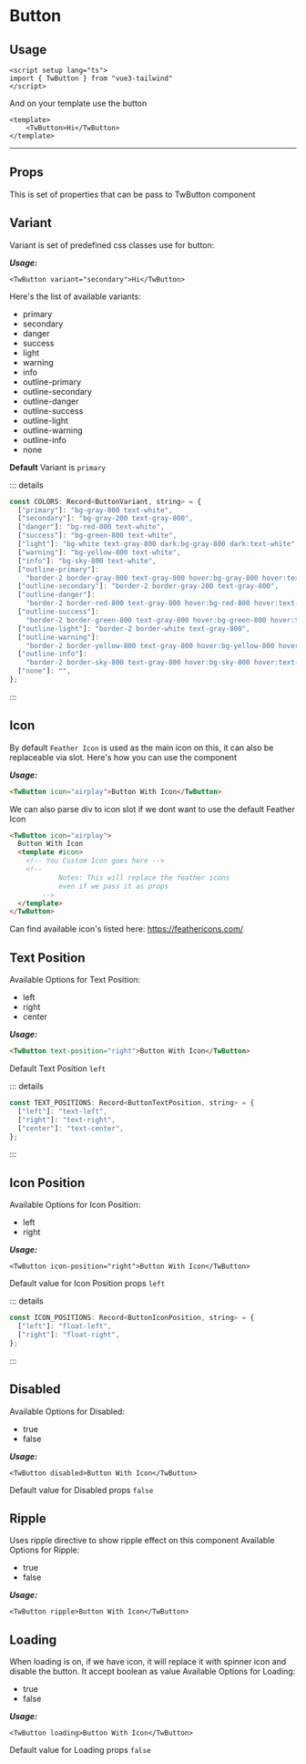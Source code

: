 # Button

## Usage

```vue{2}
<script setup lang="ts">
import { TwButton } from "vue3-tailwind"
</script>
```

And on your template use the button

```vue{2}
<template>
    <TwButton>Hi</TwButton>
</template>
```

---

## Props

This is set of properties that can be pass to TwButton component

## Variant

Variant is set of predefined css classes use for button:

**_Usage:_**

```vue
<TwButton variant="secondary">Hi</TwButton>
```

Here's the list of available variants:

- primary
- secondary
- danger
- success
- light
- warning
- info
- outline-primary
- outline-secondary
- outline-danger
- outline-success
- outline-light
- outline-warning
- outline-info
- none

**Default** Variant is `primary`

::: details

```js
const COLORS: Record<ButtonVariant, string> = {
  ["primary"]: "bg-gray-800 text-white",
  ["secondary"]: "bg-gray-200 text-gray-800",
  ["danger"]: "bg-red-800 text-white",
  ["success"]: "bg-green-800 text-white",
  ["light"]: "bg-white text-gray-800 dark:bg-gray-800 dark:text-white",
  ["warning"]: "bg-yellow-800 text-white",
  ["info"]: "bg-sky-800 text-white",
  ["outline-primary"]:
    "border-2 border-gray-800 text-gray-800 hover:bg-gray-800 hover:text-gray-100",
  ["outline-secondary"]: "border-2 border-gray-200 text-gray-800",
  ["outline-danger"]:
    "border-2 border-red-800 text-gray-800 hover:bg-red-800 hover:text-gray-100",
  ["outline-success"]:
    "border-2 border-green-800 text-gray-800 hover:bg-green-800 hover:text-gray-100",
  ["outline-light"]: "border-2 border-white text-gray-800",
  ["outline-warning"]:
    "border-2 border-yellow-800 text-gray-800 hover:bg-yellow-800 hover:text-gray-100",
  ["outline-info"]:
    "border-2 border-sky-800 text-gray-800 hover:bg-sky-800 hover:text-gray-100",
  ["none"]: "",
};
```

:::

## Icon

By default `Feather Icon` is used as the main icon on this, it can also be replaceable via slot. Here's how you can use the component

**_Usage:_**

```html
<TwButton icon="airplay">Button With Icon</TwButton>
```

We can also parse div to icon slot if we dont want to use the default Feather Icon

```html
<TwButton icon="airplay">
  Button With Icon
  <template #icon>
    <!-- You Custom Icon goes here -->
    <!-- 
            Notes: This will replace the feather icons 
            even if we pass it as props 
        -->
  </template>
</TwButton>
```

Can find available icon's listed here: https://feathericons.com/

## Text Position

Available Options for Text Position:

- left
- right
- center

**_Usage:_**

```html
<TwButton text-position="right">Button With Icon</TwButton>
```

Default Text Position `left`

::: details

```js
const TEXT_POSITIONS: Record<ButtonTextPosition, string> = {
  ["left"]: "text-left",
  ["right"]: "text-right",
  ["center"]: "text-center",
};
```

:::

## Icon Position

Available Options for Icon Position:

- left
- right

**_Usage:_**

```vue
<TwButton icon-position="right">Button With Icon</TwButton>
```

Default value for Icon Position props `left`

::: details

```js
const ICON_POSITIONS: Record<ButtonIconPosition, string> = {
  ["left"]: "float-left",
  ["right"]: "float-right",
};
```

:::

## Disabled

Available Options for Disabled:

- true
- false

**_Usage:_**

```vue
<TwButton disabled>Button With Icon</TwButton>
```

Default value for Disabled props `false`

## Ripple

Uses ripple directive to show ripple effect on this component
Available Options for Ripple:

- true
- false

**_Usage:_**

```vue
<TwButton ripple>Button With Icon</TwButton>
```

## Loading

When loading is on, if we have icon, it will replace it with spinner icon and disable the button. It accept boolean as value
Available Options for Loading:

- true
- false

**_Usage:_**

```vue
<TwButton loading>Button With Icon</TwButton>
```

Default value for Loading props `false`
